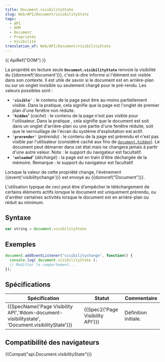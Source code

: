 ```yaml
---
title: Document.visibilityState
slug: Web/API/Document/visibilityState
tags:
  - API
  - DOM
  - Document
  - Propriétés
  - Visibilité
translation_of: Web/API/Document/visibilityState
---
```

{{ ApiRef("DOM") }}

La propriété en lecture seule **`Document.visibilityState`** renvoie la visibilité du {{domxref('document')}}, c'est-à-dire informe si l'élément est visible dans son contexte. Il est utile de savoir si le document est en arrière-plan ou sur un onglet invisible ou seulement chargé pour le pré-rendu. Les valeurs possibles sont :

- **`'visible'`** : le contenu de la page peut être au-moins partiellement visible. Dans la pratique, cela signifie que la page est l'onglet de premier plan d'une fenêtre non réduite.
- **`'hidden`'** (_caché_) : le contenu de la page n'est pas visible pour l'utilisateur. Dans la pratique , cela signifie que le document est soit dans un onglet d'arrière-plan ou une partie d'une fenêtre réduite, soit que le verrouillage de l'écran du système d'exploitation est actif.
- **`'prerender'`** (_prérendu_) : le contenu de la page est prérendu et n'est pas visible par l'utilisateur (considéré caché aux fins de [`document.hidden`](/fr/docs/Web/API/Document/hidden)). Le document peut démarrer dans cet état mais ne changera jamais à partir d'une autre valeur. Note : le support du navigateur est facultatif.
- **`'unloaded`'** (_déchargé_) : la page est en train d'être déchargée de la mémoire. Remarque : le support du navigateur est facultatif.

Lorsque la valeur de cette propriété change, l'évènement {{event('visibilitychange')}} est envoyé au {{domxref("Document")}}.

L'utilisation typique de ceci peut être d'empêcher le téléchargement de certains éléments actifs lorsque le document est uniquement prérendu, ou d'arrêter certaines activités lorsque le document est en arrière-plan ou réduit au minimum.

## Syntaxe

```js
var string = document.visibilityState
```

## Exemples

```js
document.addEventListener("visibilitychange", function() {
  console.log( document.visibilityState );
  // Modifier le comportement...
});
```

## Spécifications

| Spécification                                                                                                                    | Statut                                       | Commentaire          |
| -------------------------------------------------------------------------------------------------------------------------------- | -------------------------------------------- | -------------------- |
| {{SpecName('Page Visibility API','#dom-document-visibilitystate', 'Document.visibilityState')}} | {{Spec2('Page Visibility API')}} | Définition initiale. |

## Compatibilité des navigateurs

{{Compat("api.Document.visibilityState")}}
